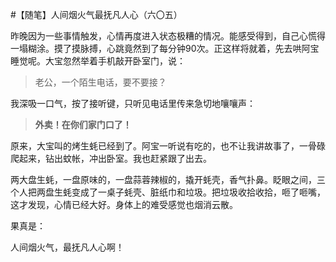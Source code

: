 #【随笔】人间烟火气最抚凡人心（六〇五）

昨晚因为一些事情触发，心情再度进入状态极糟的情况。能感受得到，自己心慌得一塌糊涂。摸了摸脉搏，心跳竟然到了每分钟90次。正这样将就着，先去哄阿宝睡觉呢。大宝忽然举着手机敲开卧室门，说：

> 老公，一个陌生电话，要不要接？

我深吸一口气，按了接听键，只听见电话里传来急切地嚷嚷声：

> **外卖！在你们家门口了！**

原来，大宝叫的烤生蚝已经到了。阿宝一听说有吃的，也不让我讲故事了，一骨碌爬起来，钻出蚊帐，冲出卧室。我也赶紧跟了出去。

两大盘生蚝，一盘原味的，一盘蒜蓉辣椒的，撬开蚝壳，香气扑鼻。眨眼之间，三个人把两盘生蚝变成了一桌子蚝壳、脏纸巾和垃圾。把垃圾收拾收拾，咂了咂嘴，这才发现，心情已经大好。身体上的难受感觉也烟消云散。

果真是：

人间烟火气，最抚凡人心啊！